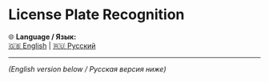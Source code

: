 # License Plate Recognition

🌐 **Language / Язык:**  
[🇬🇧 English](README.en.md) | [🇷🇺 Русский](README.ru.md)

---

*(English version below / Русская версия ниже)*
